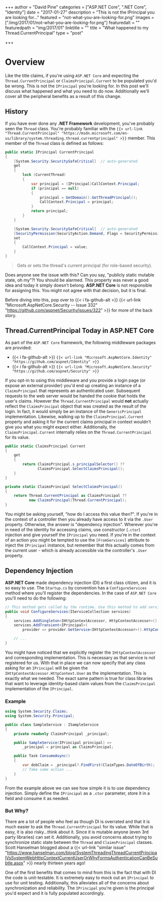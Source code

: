+++
author = "David Pine"
categories = ["ASP.NET Core", ".NET Core", "Identity"]
date = "2017-01-27"
description = "This is not the IPrincipal you are looking for..."
featured = "not-what-you-are-looking-for.png"
images = ["/img/2017/01/not-what-you-are-looking-for.png"]
featuredalt = ""
featuredpath = "img/2017/01"
linktitle = ""
title = "What happened to my Thread.CurrentPrincipal"
type = "post"

+++

# Overview

Like the title claims, if you're using `ASP.NET Core` and expecting the `Thread.CurrentPrincipal` or `ClaimsPrincipal.Current` to be populated you'd be wrong. This is not the
`IPrincipal` you're looking for. In this post we'll discuss what happened and what you need to do now. Additionally we'll cover all the peripheral benefits as a result of this change.

## History

If you have ever done any **.NET Framework** development, you've probably seen the `Thread` class. You're probably familiar with the `{{< url-link "Thread.CurrentPrincipal" "https://msdn.microsoft.com/en-us/library/system.threading.thread.currentprincipal" >}}` member. This member of the `Thread` class is defined as follows:

```csharp
public static IPrincipal CurrentPrincipal
{
    [System.Security.SecuritySafeCritical]  // auto-generated
    get
    {
        lock (CurrentThread)
        {
            var principal = (IPrincipal)CallContext.Principal;
            if (principal == null)
            {
                principal = GetDomain().GetThreadPrincipal();
                CallContext.Principal = principal;
            }
            return principal;
        }
    }

    [System.Security.SecuritySafeCritical]  // auto-generated
    [SecurityPermission(SecurityAction.Demand, Flags = SecurityPermissionFlag.ControlPrincipal)]
    set
    {
        CallContext.Principal = value;
    }
}
```

> Gets or sets the thread's current principal (for role-based security).

Does anyone see the issue with this? Can you say, "publicly static mutable state, oh my"?! You should be alarmed. This property was never a good idea and today it simply doesn't belong. **ASP.NET Core** is not responsible for assigning this. You might not agree with that decision, but it is final.

Before diving into this, pop over to {{< i fa-github-alt >}} {{< url-link "Microsoft.AspNetCore.Security -- Issue 332" "https://github.com/aspnet/Security/issues/322" >}} for more of the back story.

## Thread.CurrentPrincipal Today in ASP.NET Core

As part of the `ASP.NET Core` framework, the following middleware packages are provided:

- {{< i fa-github-alt >}} `{{< url-link "Microsoft.AspNetCore.Identity" "https://github.com/aspnet/Identity" >}}`
- {{< i fa-github-alt >}} `{{< url-link "Microsoft.AspNetCore.Security" "https://github.com/aspnet/Security" >}}`

If you opt-in to using this middleware and you provide a login page (or expose an external provider) you'd end up creating an instance of a `ClaimsPrincipal` that represents an authenticated user. Subsequent requests to the web server would be handed the cookie that holds the user's claims. However the `Thread.CurrentPrincipal` would **not** actually reflect the `ClaimsPrincipal` object that was created as the result of the login. In fact, it would simply be an instance of the `GenericPrincipal` implementation. Likewise, walking up to the `ClaimsPrincipal.Current` property and asking it for the current claims principal in context wouldn't give you what you might expect either. Additionally, the `ClaimsPrincipal.Current` internally relies on the `Thread.CurrentPrincipal` for its value.

```csharp
public static ClaimsPrincipal Current
{
    get
    {
        return ClaimsPrincipal.s_principalSelector() ??
               ClaimsPrincipal.SelectClaimsPrincipal();
    }
}

private static ClaimsPrincipal SelectClaimsPrincipal()
{
    return Thread.CurrentPrincipal as ClaimsPrincipal ??
           new ClaimsPrincipal(Thread.CurrentPrincipal);
}
```

You might be asking yourself, "how do I access this value then?". If you're in the context of a controller then you already have access to it via the `.User` property. Otherwise, the answer is "dependency injection". Wherever you're in need of the identity for accessing claims, use constructor (`.ctor`) injection and give yourself the `IPrincipal` you need. If you're in the context of an action you might be tempted to use the `[FromServices]` attribute to inject the `IPrincipal` instance, but remember that this actually comes from the current user - which is already accessible via the controller's `.User` property.

## Dependency Injection

**ASP.NET Core** made dependency injection (DI) a first class citizen, and it is so easy to use. The `Startup.cs` by convention has a `ConfigureServices` method where you'll
register the dependencies. In the case of `ASP.NET Core` you'll need to do the following:

```csharp
// This method gets called by the runtime. Use this method to add services to the container.
public void ConfigureServices(IServiceCollection services)
{
    services.AddSingleton<IHttpContextAccessor, HttpContextAccessor>();
    services.AddTransient<IPrincipal>(
        provider => provider.GetService<IHttpContextAccessor>().HttpContext.User);

    // ...
}
```

You might have noticed that we explicitly register the `IHttpContextAccessor` and corresponding implementation. This is necessary as that service is not registered for us. With that in place we can now specify that any class asking for an `IPrincipal` will be given the `IHttpContextAccessor.HttpContext.User` as the implementation. This is exactly what we needed. The exact same pattern is true for class libraries that want to leverage identity-based claim values from the `ClaimsPrincipal` implementation of the `IPrincipal`.

### Example

```csharp
using System.Security.Claims;
using System.Security.Principal;

public class SampleService : ISampleService
{
    private readonly ClaimsPrincipal _principal;

    public SampleService(IPrincipal principal) =>
        _principal = principal as ClaimsPrincipal;

    public Task ConsumeAsync()
    {
        var dobClaim = _principal?.FindFirst(ClaimTypes.DateOfBirth);
        // Take some action ...
    }
}
```

From the example above we can see how simple it is to use dependency injection. Simply define the `IPrincipal` as a `.ctor` parameter, store it in a field and consume it as needed.

### But Why?

There are a lot of people who feel as though DI is overrated and that it is much easier to ask the `Thread.CurrentPrincipal` for its value. While that is easy, it is also risky...think about it. Since it is mutable anyone (even 3rd party libraries) can set it. Additionally, you avoid concerns about trying to synchronize static state between the `Thread` and `ClaimsPrincipal` classes. Scott Hanselman blogged about a {{< url-link "similar issue" "https://www.hanselman.com/blog/SystemThreadingThreadCurrentPrincipalVsSystemWebHttpContextCurrentUserOrWhyFormsAuthenticationCanBeSubtle.aspx" >}} nearly thirteen years ago!

One of the first benefits that comes to mind from this is the fact that with DI the code is unit-testable. It is extremely easy to mock out an `IPrincipal` to use for unit
testing. Additionally, this alleviates all of the concerns about synchronization and reliability. The `IPrincipal` you're given is the principal you'd expect and it is fully
populated accordingly.
